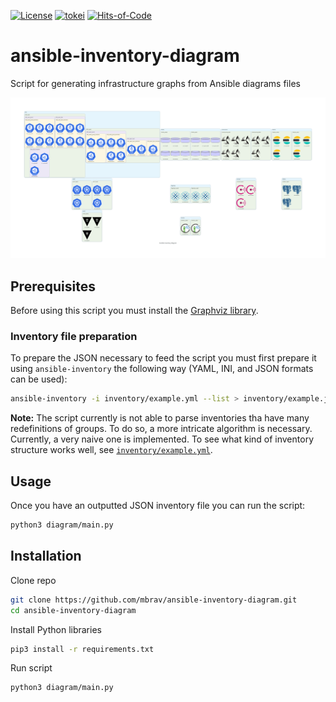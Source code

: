 [![License](https://img.shields.io/badge/License-BSD_3--Clause-yellow.svg)](https://opensource.org/licenses/BSD-3-Clause)
[![tokei](https://tokei.rs/b1/github/mbrav/ansible-inventory-diagram?category=lines)](https://tokei.rs/b1/github/mbrav/ansible-inventory-diagram)
[![Hits-of-Code](https://hitsofcode.com/github/mbrav/ansible-inventory-diagram?branch=main)](https://hitsofcode.com/github/mbrav/ansible-inventory-diagram/view?branch=main)


# ansible-inventory-diagram

Script for generating infrastructure graphs from Ansible diagrams files

![Example diagram](./ansible_inventory_diagram.png)

## Prerequisites

Before using this script you must install the [Graphviz library](https://graphviz.org/).

### Inventory file preparation

To prepare the JSON necessary to feed the script you must first prepare it using `ansible-inventory` the following way (YAML, INI, and JSON formats can be used):

```bash
ansible-inventory -i inventory/example.yml --list > inventory/example.json
```

**Note:** The script currently is not able to parse inventories tha have many redefinitions of groups. To do so, a more intricate algorithm is necessary. Currently, a very naive one is implemented. To see what kind of inventory structure works well, see [`inventory/example.yml`](inventory/example.yml).

## Usage

Once you have an outputted JSON inventory file you can run the script:

```bash
python3 diagram/main.py
```

## Installation

Clone repo

```bash
git clone https://github.com/mbrav/ansible-inventory-diagram.git
cd ansible-inventory-diagram
```

Install Python libraries

```bash
pip3 install -r requirements.txt 
```

Run script

```bash
python3 diagram/main.py
```
